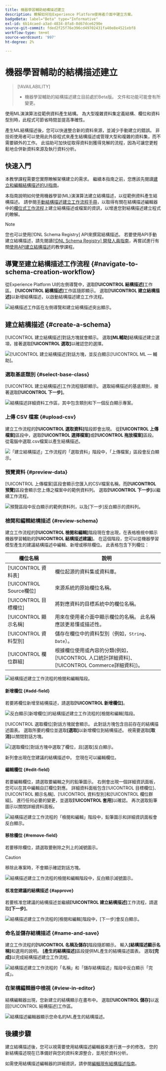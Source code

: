 ```yaml
---
title: 機器學習輔助結構描述建立
description: 瞭解如何在Experience Platform使用者介面中建立方案。
badgeBeta: label="Beta" type="Informative"
exl-id: 6b14caed-a3ad-4834-8fa8-8d67dce6290e
source-git-commit: fded2f25f76e396cd49702431fa40e8e4521ebf8
workflow-type: tm+mt
source-wordcount: '997'
ht-degree: 2%

---
```


# 機器學習輔助的結構描述建立

>[!AVAILABILITY]
>
>* 機器學習輔助的結構描述建立目前處於Beta版。 文件和功能可能會有所變更。

使用ML演演算法從範例資料產生結構。 為大型複雜資料集定義結構、欄位和資料型別時，此程式可節省時間並提高準確性。

產生ML結構描述後，您可以快速整合新的資料來源，並減少手動建立的錯誤。 非技術使用者可以使用此外掛程式來產生結構描述或管理大型和複雜的資料集，而不需要額外的工作。 此協助可加快從取得資料到獲得見解的流程，因為可讓您更輕鬆地合併新資料來源及執行資料分析。

## 快速入門

本教學課程需要您實際瞭解架構建立的需求。 繼續本指南之前，您應該先閱讀[建立和編輯結構描述的UI指南](./resources/schemas.md)。

本指南說明如何使用機器學習(ML)演演算法建立結構描述，以從範例資料產生結構描述。 請參閱[手動結構描述建立工作流程手冊](https://experienceleague.adobe.com/en/docs/experience-platform/xdm/ui/resources/schemas#add-field-groups)，以取得有關在結構描述編輯器中的[欄位式工作流程](https://experienceleague.adobe.com/en/docs/experience-platform/xdm/ui/field-based-workflows)上建立結構描述或檔案的資訊，以增進您對結構描述建立程式的瞭解。

>[!NOTE]
>
>您也可以使用[!DNL Schema Registry] API來撰寫結構描述。 若要使用API手動建立結構描述，請先閱讀[[!DNL Schema Registry] 開發人員指南](../api/getting-started.md)，再嘗試進行有關[使用API建立結構描述](../tutorials/create-schema-api.md)的教學課程。

## 導覽至建立結構描述工作流程 {#navigate-to-schema-creation-workflow}

從Experience Platform UI的左側導覽中，選取&#x200B;**[!UICONTROL 結構描述]**&#x200B;工作區。 **[!UICONTROL 結構描述]**&#x200B;工作區隨即顯示。 選取&#x200B;**[!UICONTROL 建立結構描述]**&#x200B;以新增結構描述，以啟動結構描述建立工作流程。

![結構描述工作區在左側導覽和建立結構描述突出顯示。](../images/ui/ml-schema-creation/schemas-workspace-create-schema.png)

## 建立結構描述 {#create-a-schema}

[!UICONTROL 建立結構描述]對話方塊就會顯示。 選取&#x200B;**[ML輔助]**&#x200B;結構描述建立選項，接著選取&#x200B;**[!UICONTROL 選取]**&#x200B;以確認您的選擇。

![ [!UICONTROL 建立結構描述]對話方塊，並反白顯示[!UICONTROL ML — 輔助]。](../images/ui/ml-schema-creation/use-sample-csv.png)

### 選取基底類別 {#select-base-class}

[!UICONTROL 建立結構描述]工作流程隨即顯示。 選取結構描述的基底類別，接著選取&#x200B;**[!UICONTROL 下一步]**。

![結構描述詳細資料工作區，其中包含類別和下一個反白顯示專案。](../images/ui/ml-schema-creation/select-base-class.png)

### 上傳 CSV 檔案 {#upload-csv}

建立工作流程的&#x200B;**[!UICONTROL 選取資料]**&#x200B;階段即會出現。 從&#x200B;**[!UICONTROL 上傳檔案]**&#x200B;區段中，選取&#x200B;**[!UICONTROL 選擇檔案]**&#x200B;或&#x200B;**[!UICONTROL 拖放檔案]**&#x200B;區段。 從電腦中選取.csv檔案以產生結構描述。

![「建立結構描述」工作流程的「選取資料」階段中，「上傳檔案」區段會反白顯示。](../images/ui/ml-schema-creation/upload-files.png)

### 預覽資料 {#preview-data}

[!UICONTROL 上傳檔案]區段會顯示您匯入的CSV檔案名稱，而&#x200B;**[!UICONTROL 預覽]**&#x200B;區段會顯示您上傳之檔案中的範例資料列。 選取&#x200B;**[!UICONTROL 下一步]**&#x200B;以繼續工作流程。

![預覽區段中反白顯示的範例資料列，以及[下一步]反白顯示的資料列。](../images/ui/ml-schema-creation/preview-data.png)

### 檢閱和編輯結構描述 {#review-schema}

建立工作流程的&#x200B;**[!UICONTROL 檢閱和編輯]**&#x200B;階段現在會出現，在表格檢視中顯示機器學習輔助的&#x200B;**[!UICONTROL 結構描述建議]**。 在這個階段，您可以從機器學習模型產生的建議結構描述中編輯、新增或移除欄位。 此表格包含下列欄位：

| 欄位名稱 | 說明 |
|------------------|---------------------------------------------------------|
| [!UICONTROL 資料表] | 欄位起源的資料集或資料庫。 |
| [!UICONTROL Source欄位] | 來源系統的原始欄位名稱。 |
| [!UICONTROL 目標欄位] | 將對應資料的目標系統中的欄位名稱。 |
| [!UICONTROL 顯示名稱] | 用來在使用者介面中顯示欄位的名稱。 此名稱應該更易懂或描述性。 |
| [!UICONTROL 資料型別] | 儲存在欄位中的資料型別（例如，`String`、`Date`）。 |
| [!UICONTROL 欄位群組] | 根據欄位使用或內容的分類(例如，[!UICONTROL 人口統計詳細資料]、[!UICONTROL Commerce詳細資料])。 |

![結構描述建立工作流程的檢閱和編輯階段。](../images/ui/ml-schema-creation/schema-recommendation.png)

#### 新增欄位 {#add-field}

若要將欄位新增至結構描述，請選取&#x200B;**[!UICONTROL 新增欄位]**。

![反白顯示[新增欄位]的結構描述建立工作流程的[檢閱和編輯]階段。](../images/ui/ml-schema-creation/add-new-field.png)

[!UICONTROL 選取欄位]對話方塊就會顯示。 此對話方塊包含目前存在的結構描述圖表。 選取所要的欄位並選取&#x200B;**[選取]**&#x200B;以新增欄位到結構描述。 視需要選取&#x200B;**[取消]**&#x200B;以關閉對話方塊。

![[選取欄位]對話方塊中選取了欄位，且[選取]反白顯示。](../images/ui/ml-schema-creation/select-field-dialog.png)

新列會出現在您建議的結構描述中。 您現在可以編輯欄位。

#### 編輯欄位 {#edit-field}

若要編輯欄位，請選取要編輯之列的鉛筆圖示。 右側會出現一個詳細資訊面板，您可以在其中編輯自訂欄位對應。 詳細資料面板包含[!UICONTROL 目標欄位]、[!UICONTROL 顯示名稱]、[!UICONTROL 資料型別]和[!UICONTROL 欄位群組]。 進行任何必要的變更，並選取&#x200B;**[!UICONTROL 套用]**&#x200B;以確認。 再次選取鉛筆圖示以關閉詳細資料面板。

![結構描述建立工作流程的「檢閱和編輯」階段中，鉛筆圖示和詳細資訊面板會反白顯示。](../images/ui/ml-schema-creation/edit-field.png)

#### 移除欄位 {#remove-field}

若要移除欄位，請選取要刪除之列上的減號圖示。

>[!CAUTION]
>
>移除此專案時，不會顯示確認對話方塊。

![結構描述建立工作流程的檢閱和編輯階段中，反白顯示減號圖示。](../images/ui/ml-schema-creation/remove-field.png)

#### 核准您建議的結構描述 {#approve}

若要核准您建議的結構描述並繼續&#x200B;**[!UICONTROL 建立結構描述]**&#x200B;工作流程，請選取&#x200B;**[下一步]**。

![結構描述建立工作流程的[檢閱和編輯]階段中，[下一步]會反白顯示。](../images/ui/ml-schema-creation/next.png)

### 命名並儲存結構描述 {#name-and-save}

建立工作流程的&#x200B;**[!UICONTROL 名稱及儲存]**&#x200B;階段隨即顯示。 輸入&#x200B;**[結構描述顯示名稱]**&#x200B;和選用的說明。 **[產生的結構描述]**&#x200B;區段提供ML產生的結構描述圖表。 選取&#x200B;**[完成]**&#x200B;以完成結構描述建立工作流程。

![結構描述建立工作流程的「名稱」和「儲存結構描述」階段中反白顯示「完成」。](../images/ui/ml-schema-creation/name-and-save.png)

### 在架構編輯器中檢視 {#view-in-editor}

結構編輯器出現，您新建立的結構顯示在畫布中。 選取&#x200B;**[!UICONTROL 儲存]**&#x200B;以返回[!UICONTROL 結構描述]工作區。

![結構描述編輯器顯示您命名的ML產生的結構描述。](../images/ui/ml-schema-creation/schema-editor.png)

## 後續步驟

建立結構描述後，您可以視需要使用結構描述編輯器來進行進一步的修改。 您的新結構描述現在已準備好與您的資料來源整合，並用於資料分析。

如需使用結構描述編輯器的詳細資訊，請參閱[編輯現有結構描述指南](https://experienceleague.adobe.com/en/docs/experience-platform/xdm/ui/resources/schemas#edit)。
